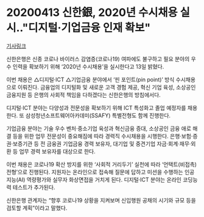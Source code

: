 # 20200413 신한銀, 2020년 수시채용 실시.."디지털·기업금융 인재 확보"

[기사링크](<https://news.naver.com/main/read.nhn?mode=LS2D&mid=shm&sid1=101&sid2=259&oid=018&aid=0004619225>)



  신한은행은 신종 코로나 바이러스 감염증(코로나19) 여파에도 불구하고 필요 분야의 우수 인력을 확보하기 위해 ‘2020년 수시채용’을 실시한다고 13일 밝혔다.



이번 채용은 △디지털·ICT △기업금융 분야에서 ‘핀 포인트(pin point)’ 방식 수시채용으로 이뤄진다. 금융업의 디지털화 및 새로운 고객 경험 제공, 혁신 기업 육성, 소상공인 금융지원 등 은행의 사회적 책임을 다하겠다는 신한은행의 방침에서다.



디지털·ICT 분야는 다양성과 전문성을 확보하기 위해 ICT 특성화고 졸업 예정자를 채용한다. 또 삼성청년소프트웨어아카데미(SSAFY) 특별전형도 함께 진행한다.



기업금융 분야는 기술 우수 벤처·중소기업 육성과 혁신금융 증대, 소상공인 금융 애로 해결 등을 위한 업무 전문성이 중요해짐에 따라 경력직 수시채용을 시행한다. 은행·보험·증권·보증기관 등 전 금융권 기업금융 경력 보유자, 대기업 및 중견기업 자금·회계·재무·외환 등 업무 경력 보유자를 대상으로 한다.



이번 채용은 코로나19 확산 방지를 위한 ‘사회적 거리두기’ 실천에 따라 ‘언택트(비접촉) 전형’으로 진행된다. 지원자는 온라인으로 접속해 질문에 답하고 미션을 수행하는 인공지능(AI) 역량평가와 실무자 화상면접을 거치게 된다. 디지털·ICT 분야는 온라인 코딩능력 테스트가 추가된다.



신한은행 관계자는 “향후 코로나19 상황을 지켜보며 신입행원 공채의 시기와 규모 등을 검토할 계획”이라고 말했다.  